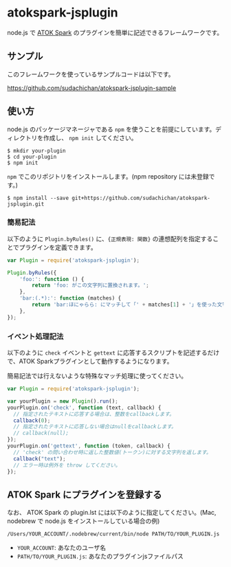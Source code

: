 # atokspark-jsplugin
node.js で [ATOK Spark](https://github.com/JustSystems/ATOK_Spark) のプラグインを簡単に記述できるフレームワークです。

## サンプル
このフレームワークを使っているサンプルコードは以下です。

https://github.com/sudachichan/atokspark-jsplugin-sample

## 使い方

node.js のパッケージマネージャである `npm` を使うことを前提にしています。ディレクトリを作成し、 `npm init` してください。
```
$ mkdir your-plugin
$ cd your-plugin
$ npm init
```

`npm` でこのリポジトリをインストールします。(npm repository には未登録です。)
```
$ npm install --save git+https://github.com/sudachichan/atokspark-jsplugin.git
```

### 簡易記法

以下のように `Plugin.byRules()` に、`{正規表現: 関数}` の連想配列を指定することでプラグインを定義できます。

```javascript
var Plugin = require('atokspark-jsplugin');

Plugin.byRules({
    'foo:': function () {
        return 'foo: がこの文字列に置換されます。';
    },
    'bar:(.*):': function (matches) {
        return 'bar:ほにゃらら: にマッチして「' + matches[1] + '」を使った文字列に置換されます。';
    },
});
```

### イベント処理記法

以下のように `check` イベントと `gettext` に応答するスクリプトを記述するだけで、ATOK Sparkプラグインとして動作するようになります。

簡易記法では行えないような特殊なマッチ処理に使ってください。

```javascript
var Plugin = require('atokspark-jsplugin');

var yourPlugin = new Plugin().run();
yourPlugin.on('check', function (text, callback) {
  // 指定されたテキストに応答する場合は、整数をcallbackします。
  callback(0);
  // 指定されたテキストに応答しない場合はnullをcallbackします。
  // callback(null);
});
yourPlugin.on('gettext', function (token, callback) {
  // 'check' の問い合わせ時に返した整数値(トークン)に対する文字列を返します。
  callback("text");
  // エラー時は例外を throw してください。
});
```

## ATOK Spark にプラグインを登録する

なお、 ATOK Spark の plugin.lst には以下のように指定してください。(Mac, nodebrew で node.js をインストールしている場合の例)
```
/Users/YOUR_ACCOUNT/.nodebrew/current/bin/node PATH/TO/YOUR_PLUGIN.js
```
- `YOUR_ACCOUNT`: あなたのユーザ名
- `PATH/TO/YOUR_PLUGIN.js`: あなたのプラグインjsファイルパス
